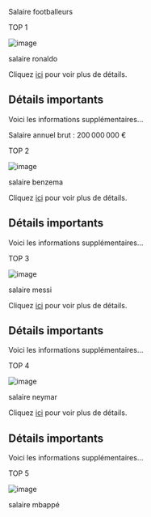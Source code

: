 Salaire footballeurs

TOP 1

![image](https://github.com/user-attachments/assets/a5d4b86f-101a-41c5-b819-5c6cd1fad798)

salaire ronaldo
<p>
  Cliquez <a href="#details">ici</a> pour voir plus de détails.
</p>

<!-- Plus bas dans la page -->
<h2 id="details">Détails importants</h2>
<p>Voici les informations supplémentaires...</p>

Salaire annuel brut : 200 000 000 €

TOP 2

![image](https://github.com/user-attachments/assets/d9c82f9e-85b4-4559-b769-27c6eb1ef995)

salaire benzema
<p>
  Cliquez <a href="#details">ici</a> pour voir plus de détails.
</p>

<!-- Plus bas dans la page -->
<h2 id="details">Détails importants</h2>
<p>Voici les informations supplémentaires...</p>
TOP 3

![image](https://github.com/user-attachments/assets/0cc2b044-c248-4105-b776-e581b2afacd2)

salaire messi

<p>
  Cliquez <a href="#details">ici</a> pour voir plus de détails.
</p>

<!-- Plus bas dans la page -->
<h2 id="details">Détails importants</h2>
<p>Voici les informations supplémentaires...</p>

TOP 4

![image](https://github.com/user-attachments/assets/8d895783-bdc1-475a-a4ac-c842050205d2)

salaire neymar

<p>
  Cliquez <a href="#details">ici</a> pour voir plus de détails.
</p>

<!-- Plus bas dans la page -->
<h2 id="details">Détails importants</h2>
<p>Voici les informations supplémentaires...</p>

TOP 5

![image](https://github.com/user-attachments/assets/227c36c8-4cd3-43e8-99c8-a10a81fbfbd3)

salaire mbappé




